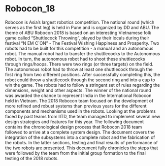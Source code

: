 # Robocon_18

Robocon is Asia’s largest robotics competition.  The national round (which serves  as  the  first  leg)  is  held  in  Pune  and  is  organized  by  DD  and  ABU. The  theme  of  ABU  Robocon  2018  is  based  on  an  interesting  Vietnamese folk game called “Shuttlecock Throwing”, played by their locals during their festival  “N ́EM  C`ON”  -  The  Festival  Wishing  Happiness  and  Prosperity. Two  robots  had  to  be  built  for  this  competition  -  a  manual  and  an  autonomous robot.  The manual robot had to transfer the shuttlecocks to the Autonomous robot.  In turn, the autonomous robot had to shoot these shuttlecocks through rings/hoops.  There were two rings (or three targets) on the field.  The autonomous robot had to throw at least one shuttlecock through the first ring from two different positions.  After successfully completing this, the robot could throw a shuttlecock through the second ring and into a cup to win the game.  The robots had to follow a stringent set of rules regarding the dimensions, weight and other aspects.  The winner of the national round was awarded the chance to represent India in the International Robocon held in Vietnam. The  2018  Robocon  team  focused  on  the  development  of  more  refined  and robust systems than previous years for the different components and mechanisms  used  in  the  robots.   Looking  at  the  problems  faced  by  past  teams from  IITD,  the  team  managed  to  implement  several  new  design  strategies and features for this year. The following document contains the chronological design process that Robocon 2018 team followed to arrive at a complete system design.  The document covers the integration of the subsystems into a complete robot and the fabrication  of  the  robots.   In  the  latter  sections,  testing  and  final  results  of performance of the two robots are presented.  This document fully chronicles the steps that were followed by the team from the initial group formation to the final testing of the 2018 robots.
